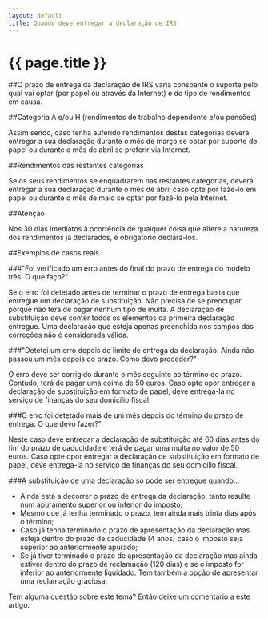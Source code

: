 ```yaml
---
layout: default
title: Quando deve entregar a declaração de IRS
---
```


# {{ page.title }}

##O prazo de entrega da declaração de IRS varia consoante o suporte pelo qual vai optar (por papel ou através da Internet) e do tipo de rendimentos em causa.

##Categoria A e/ou H (rendimentos de trabalho dependente e/ou pensões)

Assim sendo, caso tenha auferido rendimentos destas categorias deverá entregar a sua declaração durante o mês de março se optar por suporte de papel ou durante o mês de abril se preferir via Internet.

##Rendimentos das restantes categorias

Se os seus rendimentos se enquadrarem nas restantes categorias, deverá entregar a sua declaração durante o mês de abril caso opte por fazê-lo em papel ou durante o mês de maio se optar por fazê-lo pela Internet.

##Atenção

Nos 30 dias imediatos à ocorrência de qualquer coisa que altere a natureza dos rendimentos já declarados, é obrigatório declará-los.

##Exemplos de casos reais

###"Foi verificado um erro antes do final do prazo de entrega do modelo três. O que faço?"

Se o erro foi detetado antes de terminar o prazo de entrega basta que entregue um declaração de substituição. Não precisa de se preocupar porque não terá de pagar nenhum tipo de multa. A declaração de substituição deve conter todos os elementos da primeira declaração entregue. Uma declaração que esteja apenas preenchida nos campos das correções não é considerada válida.

###"Detetei um erro depois do limite de entrega da declaração. Ainda não passou um mês depois do prazo. Como devo proceder?"

O erro deve ser corrigido durante o mês seguinte ao término do prazo. Contudo, terá de pagar uma coima de 50 euros. Caso opte opor entregar a declaração de substituição em formato de papel, deve entrega-la no serviço de finanças do seu domicílio fiscal.

###O erro foi detetado mais de um mês depois do término do prazo de entrega. O que devo fazer?"

Neste caso deve entregar a declaração de substituição até 60 dias antes do fim do prazo de caducidade e terá de pagar uma multa no valor de 50 euros. Caso opte opor entregar a declaração de substituição em formato de papel, deve entrega-la no serviço de finanças do seu domicílio fiscal.

###A substituição de uma declaração só pode ser entregue quando…

* Ainda está a decorrer o prazo de entrega da declaração, tanto resulte num apuramento superior ou inferior do imposto;
* Mesmo que já tenha terminado o prazo, tem ainda mais trinta dias após o término;
* Caso já tenha terminado o prazo de apresentação da declaração mas esteja dentro do prazo de caducidade (4 anos) caso o imposto seja superior ao anteriormente apurado;
* Se já tiver terminado o prazo de apresentação da declaração mas ainda estiver dentro do prazo de reclamação (120 dias) e se o imposto for inferior ao anteriormente liquidado. Tem também a opção de apresentar uma reclamação graciosa.

Tem alguma questão sobre este tema? Então deixe um comentário a este artigo.
